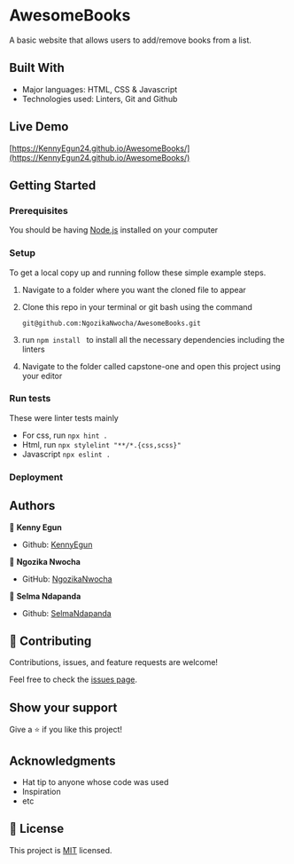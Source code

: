 # AwesomeBooks

A basic website that allows users to add/remove books from a list.

## Built With

- Major languages: HTML, CSS & Javascript
- Technologies used: Linters, Git and Github

## Live Demo

[https://KennyEgun24.github.io/AwesomeBooks/](https://KennyEgun24.github.io/AwesomeBooks/)

## Getting Started

### Prerequisites

You should be having [Node.js](https://nodejs.org/en/) installed on your computer

### Setup

To get a local copy up and running follow these simple example steps.

1. Navigate to a folder where you want the cloned file to appear

2. Clone this repo in your terminal or git bash using the command

   ```
   git@github.com:NgozikaNwocha/AwesomeBooks.git
   ```

3. run `npm install ` to install all the necessary dependencies including the linters

4. Navigate to the folder called capstone-one and open this project using your editor

### Run tests

These were linter tests mainly

- For css, run `npx hint .`
- Html, run `npx stylelint "**/*.{css,scss}"`
- Javascript `npx eslint .`

### Deployment

## Authors

👤 **Kenny Egun**

- Github: [KennyEgun](https://github.com/kennyegun24)

👤 **Ngozika Nwocha**

- GitHub: [NgozikaNwocha](https://github.com/githubhandle)


👤 **Selma Ndapanda**

- Github: [SelmaNdapanda](https://github.com/SelmaNdapanda)

## 🤝 Contributing

Contributions, issues, and feature requests are welcome!

Feel free to check the [issues page](../../issues/).

## Show your support

Give a ⭐️ if you like this project!

## Acknowledgments

- Hat tip to anyone whose code was used
- Inspiration
- etc

## 📝 License

This project is [MIT](./MIT.md) licensed.
